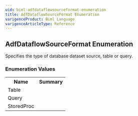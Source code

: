 ```yaml
---
uid: biml-adfdataflowsourceformat-enumeration
title: AdfDataflowSourceFormat Enumeration
varigenceProduct: Biml Language
varigenceArticleType: Reference
---
```


## AdfDataflowSourceFormat Enumeration<div class="LanguageSummary"><div class ="SummaryItem">Specifies the type of database dataset source, table or query.</div></div><div class="EnumValueGroup">### Enumeration Values<table id="EnumValue" class="MemberList"><tbody><tr><th class="MemberNameColumnHeader">Name</th><th class="MemberSummaryColumnHeader">Summary</th></tr><tr class="cd0"><td class="MemberName">Table</td><td class="MemberSummary"> </td></tr><tr class="cd1"><td class="MemberName">Query</td><td class="MemberSummary"> </td></tr><tr class="cd0"><td class="MemberName">StoredProc</td><td class="MemberSummary"> </td></tr></tbody></table></div>